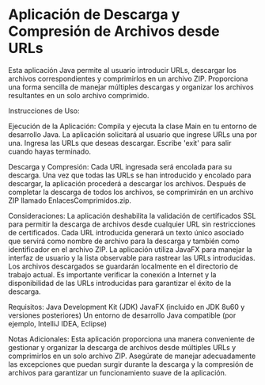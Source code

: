 # Aplicación de Descarga y Compresión de Archivos desde URLs
Esta aplicación Java permite al usuario introducir URLs, descargar los archivos correspondientes y comprimirlos en un archivo ZIP. Proporciona una forma sencilla de manejar múltiples descargas y organizar los archivos resultantes en un solo archivo comprimido.

Instrucciones de Uso:

Ejecución de la Aplicación:
Compila y ejecuta la clase Main en tu entorno de desarrollo Java.
La aplicación solicitará al usuario que ingrese URLs una por una.
Ingresa las URLs que deseas descargar. Escribe 'exit' para salir cuando hayas terminado.

Descarga y Compresión:
Cada URL ingresada será encolada para su descarga.
Una vez que todas las URLs se han introducido y encolado para descargar, la aplicación procederá a descargar los archivos.
Después de completar la descarga de todos los archivos, se comprimirán en un archivo ZIP llamado EnlacesComprimidos.zip.

Consideraciones:
La aplicación deshabilita la validación de certificados SSL para permitir la descarga de archivos desde cualquier URL sin restricciones de certificados.
Cada URL introducida generará un texto único asociado que servirá como nombre de archivo para la descarga y también como identificador en el archivo ZIP.
La aplicación utiliza JavaFX para manejar la interfaz de usuario y la lista observable para rastrear las URLs introducidas.
Los archivos descargados se guardarán localmente en el directorio de trabajo actual.
Es importante verificar la conexión a Internet y la disponibilidad de las URLs introducidas para garantizar el éxito de la descarga.

Requisitos:
Java Development Kit (JDK)
JavaFX (incluido en JDK 8u60 y versiones posteriores)
Un entorno de desarrollo Java compatible (por ejemplo, IntelliJ IDEA, Eclipse)

Notas Adicionales:
Esta aplicación proporciona una manera conveniente de gestionar y organizar la descarga de archivos desde múltiples URLs y comprimirlos en un solo archivo ZIP.
Asegúrate de manejar adecuadamente las excepciones que puedan surgir durante la descarga y la compresión de archivos para garantizar un funcionamiento suave de la aplicación.
